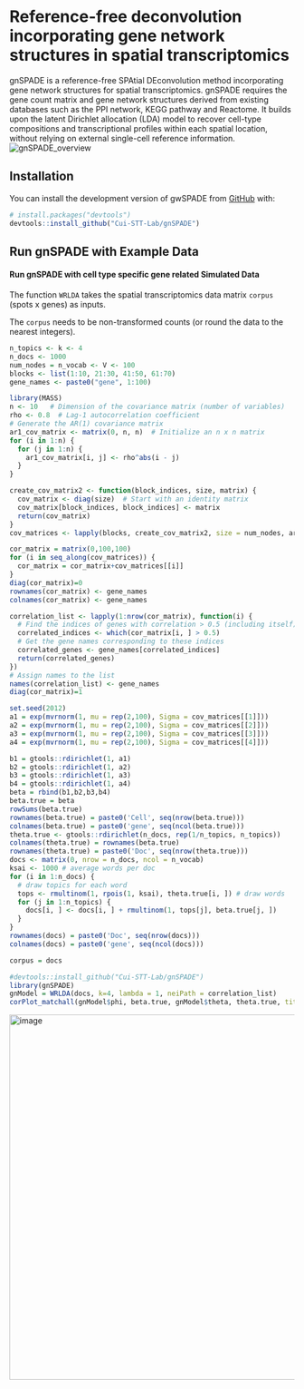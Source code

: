 # Reference-free deconvolution incorporating gene network structures in spatial transcriptomics
gnSPADE is a reference-free SPAtial DEconvolution method incorporating gene network structures for spatial transcriptomics. gnSPADE requires the gene count matrix and gene network structures derived from existing databases such as the PPI network, KEGG pathway and Reactome. It builds upon the latent Dirichlet allocation (LDA) model to recover cell-type compositions and transcriptional profiles within each spatial location, without relying on external single-cell reference information.
![gnSPADE_overview](https://github.com/user-attachments/assets/19c719ed-3380-4b8a-b936-eaea8b84d046)

## Installation

You can install the development version of gwSPADE from [GitHub](https://github.com/Cui-STT-Lab/gwSPADE) with:

```r
# install.packages("devtools")
devtools::install_github("Cui-STT-Lab/gnSPADE")
```

## Run gnSPADE with Example Data

#### **Run gnSPADE with cell type specific gene related Simulated Data**

The function `WRLDA` takes the spatial transcriptomics data matrix `corpus` (spots x genes) as inputs.

The `corpus` needs to be non-transformed counts (or round the data to the nearest integers).

```r
n_topics <- k <- 4
n_docs <- 1000
num_nodes = n_vocab <- V <- 100
blocks <- list(1:10, 21:30, 41:50, 61:70)
gene_names <- paste0("gene", 1:100)

library(MASS)
n <- 10   # Dimension of the covariance matrix (number of variables)
rho <- 0.8  # Lag-1 autocorrelation coefficient
# Generate the AR(1) covariance matrix
ar1_cov_matrix <- matrix(0, n, n)  # Initialize an n x n matrix
for (i in 1:n) {
  for (j in 1:n) {
    ar1_cov_matrix[i, j] <- rho^abs(i - j)
  }
}

create_cov_matrix2 <- function(block_indices, size, matrix) {
  cov_matrix <- diag(size)  # Start with an identity matrix
  cov_matrix[block_indices, block_indices] <- matrix
  return(cov_matrix)
}
cov_matrices <- lapply(blocks, create_cov_matrix2, size = num_nodes, ar1_cov_matrix)

cor_matrix = matrix(0,100,100)
for (i in seq_along(cov_matrices)) {
  cor_matrix = cor_matrix+cov_matrices[[i]]
}
diag(cor_matrix)=0
rownames(cor_matrix) <- gene_names
colnames(cor_matrix) <- gene_names

correlation_list <- lapply(1:nrow(cor_matrix), function(i) {
  # Find the indices of genes with correlation > 0.5 (including itself)
  correlated_indices <- which(cor_matrix[i, ] > 0.5)
  # Get the gene names corresponding to these indices
  correlated_genes <- gene_names[correlated_indices]
  return(correlated_genes)
})
# Assign names to the list
names(correlation_list) <- gene_names
diag(cor_matrix)=1

set.seed(2012)
a1 = exp(mvrnorm(1, mu = rep(2,100), Sigma = cov_matrices[[1]]))
a2 = exp(mvrnorm(1, mu = rep(2,100), Sigma = cov_matrices[[2]]))
a3 = exp(mvrnorm(1, mu = rep(2,100), Sigma = cov_matrices[[3]]))
a4 = exp(mvrnorm(1, mu = rep(2,100), Sigma = cov_matrices[[4]]))

b1 = gtools::rdirichlet(1, a1)
b2 = gtools::rdirichlet(1, a2)
b3 = gtools::rdirichlet(1, a3)
b4 = gtools::rdirichlet(1, a4)
beta = rbind(b1,b2,b3,b4)
beta.true = beta
rowSums(beta.true)
rownames(beta.true) = paste0('Cell', seq(nrow(beta.true)))
colnames(beta.true) = paste0('gene', seq(ncol(beta.true)))
theta.true <- gtools::rdirichlet(n_docs, rep(1/n_topics, n_topics))
colnames(theta.true) = rownames(beta.true)
rownames(theta.true) = paste0('Doc', seq(nrow(theta.true)))
docs <- matrix(0, nrow = n_docs, ncol = n_vocab)
ksai <- 1000 # average words per doc
for (i in 1:n_docs) {
  # draw topics for each word
  tops <- rmultinom(1, rpois(1, ksai), theta.true[i, ]) # draw words
  for (j in 1:n_topics) {
    docs[i, ] <- docs[i, ] + rmultinom(1, tops[j], beta.true[j, ])
  }
}
rownames(docs) = paste0('Doc', seq(nrow(docs)))
colnames(docs) = paste0('gene', seq(ncol(docs)))

corpus = docs

#devtools::install_github("Cui-STT-Lab/gnSPADE")
library(gnSPADE)
gnModel = WRLDA(docs, k=4, lambda = 1, neiPath = correlation_list)
corPlot_matchall(gnModel$phi, beta.true, gnModel$theta, theta.true, title = 'Matched results in gnSPADE')
```
<img width="644" alt="image" src="https://github.com/user-attachments/assets/78d06116-81a6-4b53-913b-abd050666680" />


